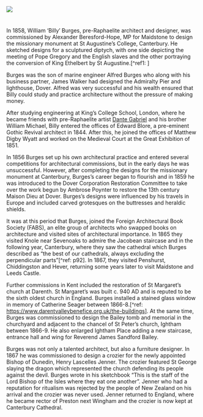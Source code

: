 <a href="https://juncture-digital.org"><img src="https://juncture-digital.org/images/ve-button.png"></a>
<param ve-config title="William Burges (1827-1881)" author="Michelle Crowther" layout="vtl" banner="/images/banners/19c.jpg" description="William Burges designed the interior of Dover's Maison Dieu">

<param ve-entity eid="Q179224" aliases="Dover">
<param ve-entity eid="Q213180" aliases="Maidstone">
<param ve-entity eid="Q29303" aliases="Canterbury">
<param ve-entity eid="Q1227477" aliases="Penshurst">
<param ve-entity eid="Q578209" aliases="Chiddingstone">
<param ve-entity eid="Q954918" aliases="Hever">
<param ve-entity eid="Q2460124" aliases="Leeds">

#

In 1858, William ‘Billy’ Burges, pre-Raphaelite architect and designer, was commissioned by Alexander Beresford-Hope, MP for Maidstone to design the missionary monument at St Augustine’s College, Canterbury. He sketched designs for a sculptured diptych, with one side depicting the meeting of Pope Gregory and the English slaves and the other portraying the conversion of King Ethelbert by St Augustine.[^ref1: ]

Burges was the son of marine engineer Alfred Burges who along with his business partner, James Walker had designed the Admiralty Pier and lighthouse, Dover. Alfred was very successful and his wealth ensured that Billy could study and practice architecture without the pressure of making money. 

After studying engineering at King’s College School, London, where he became friends with pre-Raphaelite artist [Dante Gabriel](/19c/19c-rossetti-biography) and his brother William Michael, Billy entered the offices of Edward Blore, a pre-eminent Gothic Revival architect in 1844. After this, he joined the offices of Matthew Digby Wyatt and worked on the Medieval Court at the Great Exhibition of 1851.

In 1856 Burges set up his own architectural practice and entered several competitions for architectural commissions, but in the early days he was unsuccessful. However, after completing the designs for the missionary monument at Canterbury, Burges’s career began to flourish and in 1859 he was introduced to the Dover Corporation Restoration Committee to take over the work begun by Ambrose Poynter to restore the 13th century Maison Dieu at Dover. Burges’s designs were influenced by his travels in Europe and included carved grotesques on the buttresses and heraldic shields.

It was at this period that Burges, joined the Foreign Architectural Book Society (FABS), an elite group of architects who swapped books on architecture and visited sites of architectural importance. In 1865 they visited Knole near Sevenoaks to admire the Jacobean staircase and in the following year, Canterbury, where they saw the cathedral which Burges described as “the best of our cathedrals, always excluding the perpendicular parts”[^ref: p92]. In 1867, they visited Penshurst, Chiddingston and Hever, returning some years later to visit Maidstone and Leeds Castle.

Further commissions in Kent included the restoration of St Margaret’s church at Darenth. St Margaret’s was built c. 940 AD and is reputed to be the sixth oldest church in England. Burges installed a stained glass window in memory of Catherine Seager between 1866-8.[^ref: https://www.darentvalleybenefice.org.uk/the-buildings]. At the same time, Burges was commissioned to design the Bailey tomb and memorial in the churchyard and adjacent to the chancel of St Peter’s church, Ightham between 1866-9. He also enlarged Ightham Place adding a new staircase, entrance hall and wing for Reverend James Sandford Bailey.

Burges was not only a talented architect, but also a furniture designer. In 1867 he was commissioned to design a crozier for the newly appointed Bishop of Dunedin, Henry Lascelles Jenner. The crozier featured St George slaying the dragon which represented the church defending its people against the devil. Burges wrote in his sketchbook “This is the staff of the Lord Bishop of the Isles where they eat one another”. Jenner who had a reputation for ritualism was rejected by the people of New Zealand on his arrival and the crozier was never used. Jenner returned to England, where he became rector of Preston next Wingham and the crozier is now kept at Canterbury Cathedral.
